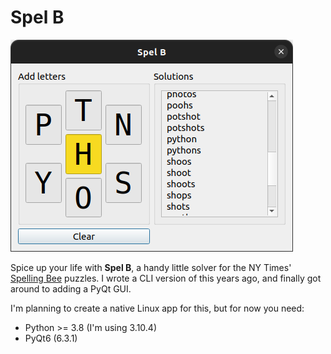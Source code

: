 # Spel B

![Spel B](spel_b.png)

Spice up your life with **Spel B**, a handy little solver for the NY Times' [Spelling Bee](https://www.nytimes.com/puzzles/spelling-bee) puzzles. I wrote a CLI version of this years ago, and finally got around to adding a PyQt GUI.

I'm planning to create a native Linux app for this, but for now you need:

* Python >= 3.8 (I'm using 3.10.4)
* PyQt6 (6.3.1)